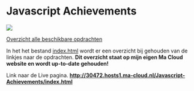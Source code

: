 # Javascript Achievements

![](js.png)

[Overzicht alle beschikbare opdrachten](https://trello.com/b/xo5TJzFr/javascript-achievements)

In het het bestand [index.html](index.html) wordt er een overzicht bij gehouden van de linkjes naar de opdrachten.
**Dit overzicht staat op mijn eigen Ma Cloud website en wordt up-to-date gehouden!**

Link naar de Live pagina.
**http://30472.hosts1.ma-cloud.nl/Javascript-Achievements/index.html**


